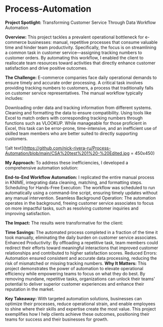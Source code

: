 # Process-Automation
**Project Spotlight:** Transforming Customer Service Through Data Workflow Automation

**Overview:**
This project tackles a prevalent operational bottleneck for e-commerce businesses: manual, repetitive processes that consume valuable time and hinder team productivity. Specifically, the focus is on streamlining a common task in customer service—assigning tracking numbers to customer orders. By automating this workflow, I enabled the client to reallocate team resources toward activities that directly enhance customer satisfaction and drive positive outcomes.

**The Challenge:**
E-commerce companies face daily operational demands to ensure timely and accurate order processing. A critical task involves providing tracking numbers to customers, a process that traditionally falls on customer service representatives. The manual workflow typically includes:

Downloading order data and tracking information from different systems.
Cleaning and formatting the data to ensure compatibility.
Using tools like Excel to match orders with corresponding tracking numbers through functions such as VLOOKUP.
While manageable for those proficient in Excel, this task can be error-prone, time-intensive, and an inefficient use of skilled team members who are better suited to directly supporting customers.

![alt text](https://github.com/nick-rivera-ru/Process-Automation/blob/main/CSA%20test%201%20-%20Edited.jpg = 450x450)

**My Approach:**
To address these inefficiencies, I developed a comprehensive automation solution:

**End-to-End Workflow Automation:** I replicated the entire manual process in KNIME, integrating data cleaning, matching, and formatting steps.
Scheduling for Hands-Free Execution: The workflow was scheduled to run automatically using a command-line script, ensuring timely updates without any manual intervention.
Seamless Background Operation: The automation operates in the background, freeing customer service associates to focus on more impactful tasks, such as resolving customer inquiries and improving satisfaction.

**The Impact:**
The results were transformative for the client:

**Time Savings:** The automated process completed in a fraction of the time it took manually, eliminating the daily burden on customer service associates.
Enhanced Productivity: By offloading a repetitive task, team members could redirect their efforts toward meaningful interactions that improved customer relationships and contributed to higher satisfaction scores.
Reduced Errors: Automation ensured consistent and accurate data processing, reducing the risk of mismatched or missing tracking numbers.
**Why It Matters:**
This project demonstrates the power of automation to elevate operational efficiency while empowering teams to focus on what they do best. By removing mundane, repetitive tasks, organizations can unlock their teams' potential to deliver superior customer experiences and enhance their reputation in the market.

**Key Takeaway:**
With targeted automation solutions, businesses can optimize their processes, reduce operational strain, and enable employees to shine where their skills and expertise create the most value. This project exemplifies how I help clients achieve these outcomes, positioning their teams for success and their businesses for growth.
